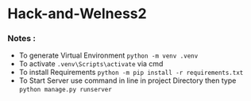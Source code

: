 # Hack-and-Welness2
### Notes :
- To generate Virtual Environment `python -m venv .venv`
- To activate `.venv\Scripts\activate` via cmd
- To install Requirements `python -m pip install -r requirements.txt`
- To Start Server use command in line in project Directory then type `python manage.py runserver`
